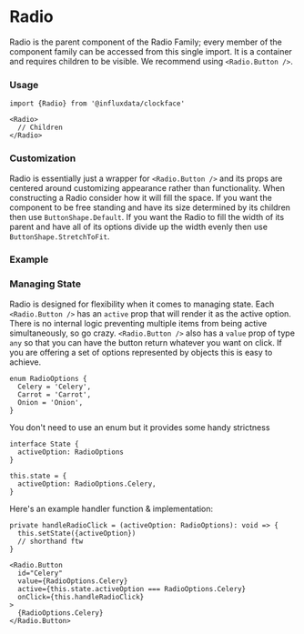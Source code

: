 # Radio

Radio is the parent component of the Radio Family; every member of the component family can be accessed from this single import. It is a container and requires children to be visible. We recommend using `<Radio.Button />`.

### Usage
```tsx
import {Radio} from '@influxdata/clockface'
```
```tsx
<Radio>
  // Children
</Radio>
```

### Customization

Radio is essentially just a wrapper for `<Radio.Button />` and its props are centered around customizing appearance rather than functionality. When constructing a Radio consider how it will fill the space. If you want the component to be free standing and have its size determined by its children then use `ButtonShape.Default`. If you want the Radio to fill the width of its parent and have all of its options divide up the width evenly then use `ButtonShape.StretchToFit`.

### Example
<!-- STORY -->

### Managing State

Radio is designed for flexibility when it comes to managing state. Each `<Radio.Button />` has an `active` prop that will render it as the active option. There is no internal logic preventing multiple items from being active simultaneously, so go crazy. `<Radio.Button />` also has a `value` prop of type `any` so that you can have the button return whatever you want on click. If you are offering a set of options represented by objects this is easy to achieve.

```tsx
enum RadioOptions {
  Celery = 'Celery',
  Carrot = 'Carrot',
  Onion = 'Onion',
}
```
You don't need to use an enum but it provides some handy strictness
```tsx
interface State {
  activeOption: RadioOptions
}
```
```tsx
this.state = {
  activeOption: RadioOptions.Celery,
}
```

Here's an example handler function & implementation:

```tsx
private handleRadioClick = (activeOption: RadioOptions): void => {
  this.setState({activeOption})
  // shorthand ftw
}
```
```tsx
<Radio.Button
  id="Celery"
  value={RadioOptions.Celery}
  active={this.state.activeOption === RadioOptions.Celery}
  onClick={this.handleRadioClick}
>
  {RadioOptions.Celery}
</Radio.Button>
```


<!-- STORY HIDE START -->

<!-- STORY HIDE END -->

<!-- PROPS -->
